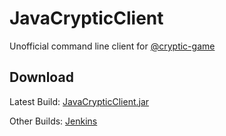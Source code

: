 # JavaCrypticClient
Unofficial command line client for [@cryptic-game](https://github.com/cryptic-game)

## Download
Latest Build: [JavaCrypticClient.jar](https://jenkins.rubidium.ml/job/JavaCrypticClient/lastSuccessfulBuild/artifact/target/JavaCrypticClient.jar)

Other Builds: [Jenkins](https://jenkins.rubidium.ml/job/JavaCrypticClient)
